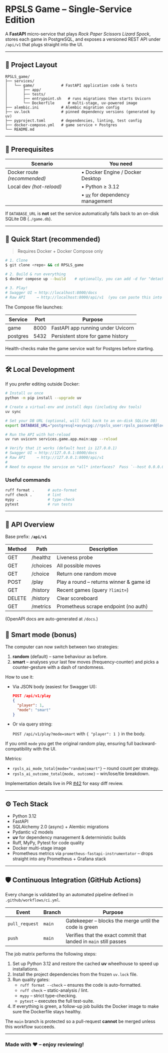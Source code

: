 # RPSLS Game – Single-Service Edition

A **FastAPI** micro-service that plays *Rock Paper Scissors Lizard Spock*, stores each game in PostgreSQL, and exposes a versioned REST API under `/api/v1` that plugs straight into the UI.

---

## 📂 Project Layout

```
RPSLS_game/
├── services/
│   └── game/            # FastAPI application code & tests
│       ├── app/
│       ├── tests/
│       ├── entrypoint.sh   # runs migrations then starts Uvicorn
│       └── Dockerfile      # multi-stage, uv-powered image
├── alembic.ini          # Alembic migration config
├── uv.lock              # pinned dependency versions (generated by uv)
├── pyproject.toml       # dependencies, linting, test config
├── docker-compose.yml   # game service + Postgres
└── README.md
```

---

## 🔑 Prerequisites

| Scenario | You need |
|----------|----------|
| Docker route *(recommended)* | • Docker Engine / Docker Desktop  
| Local dev *(hot-reload)* | • Python ≥ 3.12  
|                              | • [`uv`](https://github.com/astral-sh/uv) for dependency management |

If `DATABASE_URL` is **not** set the service automatically falls back to an on-disk SQLite DB (`./game.db`).

---

## 🚀 Quick Start (recommended)

> Requires Docker + Docker Compose only

```bash
# 1. Clone
$ git clone <repo> && cd RPSLS_game

# 2. Build & run everything
$ docker compose up --build    # optionally, you can add -d for "detached"

# 3. Play!
# Swagger UI → http://localhost:8000/docs
# Raw API     → http://localhost:8000/api/v1  (you can paste this into the "Root URL" field on https://codechallenge.boohma.com/)
```

The Compose file launches:

| Service | Port | Purpose |
|---------|------|---------|
| game    | 8000 | FastAPI app running under Uvicorn |
| postgres| 5432 | Persistent store for game history |

Health-checks make the game service wait for Postgres before starting.

---

## 🛠️ Local Development

If you prefer editing outside Docker:

```bash
# Install uv once
python -m pip install --upgrade uv

# Create a virtual-env and install deps (including dev tools)
uv sync

# Set your DB URL (optional, will fall back to an on-disk SQLite DB)
export DATABASE_URL="postgresql+asyncpg://rpsls_user:rpsls_password@localhost:5432/rpsls_db"

# Run the API with hot-reload
uv run uvicorn services.game.app.main:app --reload

# Verify that it works (default host is 127.0.0.1)
# Swagger UI → http://127.0.0.1:8000/docs
# Raw API     → http://127.0.0.1:8000/api/v1
#
# Need to expose the service on *all* interfaces?  Pass `--host 0.0.0.0`.
```

### Useful commands
```bash
ruff format .      # auto-format
ruff check .       # lint
mypy .             # type-check
pytest             # run tests
```

---


## 📑 API Overview

Base prefix: **`/api/v1`**

| Method | Path             | Description |
|--------|------------------|-------------|
| GET    | /healthz         | Liveness probe |
| GET    | /choices         | All possible moves |
| GET    | /choice          | Return one random move |
| POST   | /play            | Play a round – returns winner & game id |
| GET    | /history         | Recent games (query `?limit=`) |
| DELETE | /history         | Clear scoreboard |
| GET    | /metrics         | Prometheus scrape endpoint (no auth) |

(OpenAPI docs are auto-generated at `/docs`.)

## 🎯 Smart mode (bonus)

The computer can now switch between two strategies:

1. **random** (default) – same behaviour as before.
2. **smart** – analyses your last few moves (frequency-counter) and picks a counter-gesture with a dash of randomness.

How to use it:

* Via JSON body (easiest for Swagger UI):

  ```json
  POST /api/v1/play
  {
    "player": 1,
    "mode": "smart"
  }
  ```

* Or via query string:

  `POST /api/v1/play?mode=smart` with `{ "player": 1 }` in the body.

If you omit `mode` you get the original random play, ensuring full backward-compatibility with the UI.

Metrics:

* `rpsls_ai_mode_total{mode="random|smart"}` – round count per strategy.
* `rpsls_ai_outcome_total{mode, outcome}` – win/lose/tie breakdown.

Implementation details live in PR [#42](https://github.com) for easy diff review.

---

## ⚙️ Tech Stack

* Python 3.12
* FastAPI  
* SQLAlchemy 2.0 (async) + Alembic migrations  
* Pydantic v2 models
* **uv** for dependency management & deterministic builds
* Ruff, MyPy, Pytest for code quality
* Docker multi-stage image
* Prometheus metrics via `prometheus-fastapi-instrumentator` – drops straight into any Prometheus + Grafana stack

---

## 🛡️ Continuous Integration (GitHub Actions)

Every change is validated by an automated pipeline defined in `.github/workflows/ci.yml`.

| Event | Branch | Purpose |
|-------|--------|---------|
| `pull_request` | `main` | Gatekeeper – blocks the merge until the code is green |
| `push` | `main` | Verifies that the exact commit that landed in `main` still passes |

The job matrix performs the following steps:
1. Set up Python 3.12 and restore the cached **uv** wheelhouse to speed up installations.
2. Install the project dependencies from the frozen `uv.lock` file.
3. Run quality gates:
   * `ruff format --check` – ensures the code is auto-formatted.
   * `ruff check` – static-analysis / lint.
   * `mypy` – strict type-checking.
   * `pytest` – executes the full test-suite.
4. If everything is green, a follow-up job builds the Docker image to make sure the Dockerfile stays healthy.

The `main` branch is protected so a pull-request **cannot** be merged unless this workflow succeeds.

---

### Made with ❤️ – enjoy reviewing!
